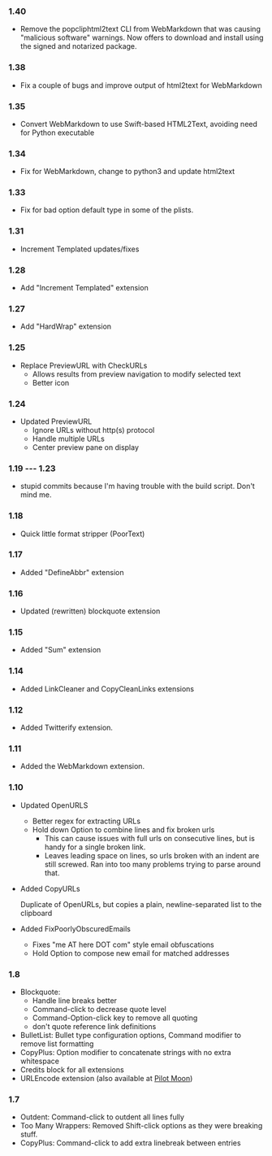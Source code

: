 ### 1.40

* Remove the popcliphtml2text CLI from WebMarkdown that was causing "malicious software" warnings. Now offers to download and install using the signed and notarized package.

### 1.38

* Fix a couple of bugs and improve output of html2text for WebMarkdown

### 1.35

* Convert WebMarkdown to use Swift-based HTML2Text, avoiding need for Python executable

### 1.34

* Fix for WebMarkdown, change to python3 and update html2text

### 1.33

* Fix for bad option default type in some of the plists.

### 1.31

* Increment Templated updates/fixes

### 1.28

* Add "Increment Templated" extension

### 1.27

* Add "HardWrap" extension

### 1.25

* Replace PreviewURL with CheckURLs
    * Allows results from preview navigation to modify selected text
    * Better icon

### 1.24

* Updated PreviewURL
    * Ignore URLs without http(s) protocol
    * Handle multiple URLs
    * Center preview pane on display

### 1.19 --- 1.23

* stupid commits because I'm having trouble with the build script. Don't mind me.

### 1.18

* Quick little format stripper (PoorText)

### 1.17

* Added "DefineAbbr" extension

### 1.16

* Updated (rewritten) blockquote extension

### 1.15

* Added "Sum" extension

### 1.14

* Added LinkCleaner and CopyCleanLinks extensions

### 1.12

* Added Twitterify extension.

### 1.11

* Added the WebMarkdown extension.

### 1.10

* Updated OpenURLS
    * Better regex for extracting URLs
    * Hold down Option to combine lines and fix broken urls
        * This can cause issues with full urls on consecutive lines, but is handy for a single broken link.
        * Leaves leading space on lines, so urls broken with an indent are still screwed. Ran into too many problems trying to parse around that.

* Added CopyURLs

    Duplicate of OpenURLs, but copies a plain, newline-separated list to the clipboard

* Added FixPoorlyObscuredEmails
    * Fixes "me AT here DOT com" style email obfuscations
    * Hold Option to compose new email for matched addresses

### 1.8

* Blockquote:
    * Handle line breaks better
    * Command-click to decrease quote level
    * Command-Option-click key to remove all quoting
    * don't quote reference link definitions
* BulletList: Bullet type configuration options, Command modifier to remove list formatting
* CopyPlus: Option modifier to concatenate strings with no extra whitespace
* Credits block for all extensions
* URLEncode extension (also available at [Pilot Moon](http://pilotmoon.com/popclip/extensions/page/URLEncode))

### 1.7

* Outdent: Command-click to outdent all lines fully
* Too Many Wrappers: Removed Shift-click options as they were breaking stuff.
* CopyPlus: Command-click to add extra linebreak between entries
